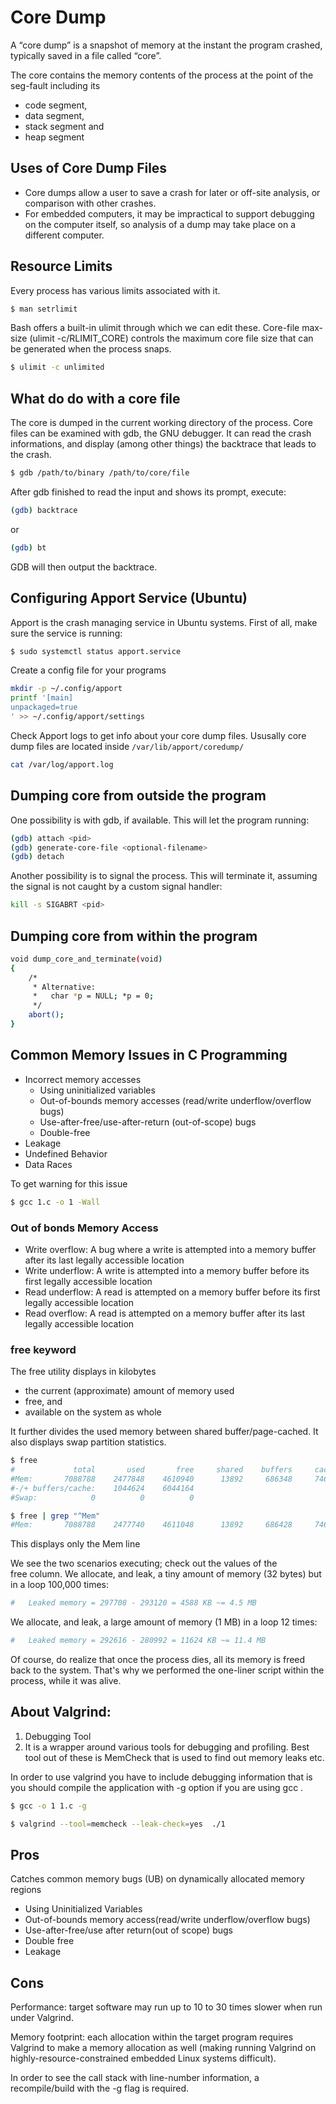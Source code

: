 # Core Dump

A “core dump” is a snapshot of memory at the instant the program crashed, typically saved in a file called “core”.

The core contains the memory contents of the process at the point of the seg-fault including its 
- code segment, 
- data segment, 
- stack segment and 
- heap segment

## Uses of Core Dump Files

- Core dumps allow a user to save a crash for later or off-site analysis, or comparison with other crashes.
- For embedded computers, it may be impractical to support debugging on the computer itself, so analysis of a dump may take place on a different computer.

## Resource Limits

Every process has various limits associated with it.

```bash
$ man setrlimit
```

Bash offers a built-in ulimit through which we can edit these. Core-file max-size (ulimit -c/RLIMIT_CORE) controls the maximum core file size that can be generated when the process snaps.

```bash
$ ulimit -c unlimited
```
## What do do with a core file

The core is dumped in the current working directory of the process. Core files can be examined with gdb, the GNU debugger. It can read the crash informations, and display (among other things) the backtrace that leads to the crash.

```bash
$ gdb /path/to/binary /path/to/core/file
```
After gdb finished to read the input and shows its prompt, execute:

```bash
(gdb) backtrace
```

or 

```bash
(gdb) bt
```

GDB will then output the backtrace.

## Configuring Apport Service (Ubuntu)

Apport is the crash managing service in Ubuntu systems. First of all, make sure the service is running:

```bash
$ sudo systemctl status apport.service
```

Create a config file for your programs

```bash
mkdir -p ~/.config/apport
printf '[main]
unpackaged=true
' >> ~/.config/apport/settings
```

Check Apport logs to get info about your core dump files. Ususally core dump files are located inside `/var/lib/apport/coredump/`

```bash
cat /var/log/apport.log
```

## Dumping core from outside the program

One possibility is with gdb, if available. This will let the program running:

```bash
(gdb) attach <pid>
(gdb) generate-core-file <optional-filename>
(gdb) detach
```

Another possibility is to signal the process. This will terminate it, assuming the signal is not caught by a custom signal handler:

```bash
kill -s SIGABRT <pid>
```

## Dumping core from within the program

```bash
void dump_core_and_terminate(void)
{
    /*
     * Alternative:
     *   char *p = NULL; *p = 0;
     */
    abort();
}
```

## Common Memory Issues in C Programming

* Incorrect memory accesses  
	- Using uninitialized variables 
	- Out-of-bounds memory accesses (read/write underflow/overflow bugs)
	- Use-after-free/use-after-return (out-of-scope) bugs 
	- Double-free
* Leakage
* Undefined Behavior
* Data Races

To get warning for this issue

```bash
$ gcc 1.c -o 1 -Wall
```

### Out of bonds Memory Access

- Write overflow: A bug where a write is attempted into a memory buffer after its last legally accessible location 
- Write underflow: A write is attempted into a memory buffer before its first legally accessible location
- Read underflow: A read is attempted on a memory buffer before its first legally accessible location 
- Read overflow: A read is attempted on a memory buffer after its last legally accessible location

### free keyword

The free utility displays in kilobytes
- the current (approximate) amount of memory used
- free, and
- available  on the system as whole

It further divides the used memory between shared buffer/page-cached. It also displays swap partition statistics.

```bash
$ free
#             total       used       free     shared    buffers     cached
#Mem:       7088788    2477848    4610940      13892     686348     746876
#-/+ buffers/cache:    1044624    6044164
#Swap:            0          0          0

$ free | grep "^Mem"
#Mem:       7088788    2477740    4611048      13892     686428     746880
```

This displays only the Mem line

We see the two scenarios executing; check out the values of the free column. We allocate, and leak, a tiny amount of memory (32 bytes) but in a loop 100,000 times: 

```bash
#	Leaked memory = 297708 - 293120 = 4588 KB ~= 4.5 MB 
```

We allocate, and leak, a large amount of memory (1 MB) in a loop 12 times: 
```bash
#	Leaked memory = 292616 - 280992 = 11624 KB ~= 11.4 MB 
```

Of course, do realize that once the process dies, all its memory is freed back to the system. That's why we performed the one-liner script within the process, while it was alive.


## About Valgrind:

1. Debugging Tool
2. It is a wrapper around various tools for debugging and profiling. Best tool out of these is MemCheck that is used to find out memory leaks etc.

In order to use valgrind you have to include debugging information that is you should compile the application with -g option if you are using gcc .

```bash
$ gcc -o 1 1.c -g

$ valgrind --tool=memcheck --leak-check=yes  ./1
```
## Pros

Catches common memory bugs (UB) on dynamically allocated memory regions
- Using Uninitialized Variables
- Out-of-bounds memory access(read/write underflow/overflow bugs)
- Use-after-free/use after return(out of scope) bugs
- Double free
- Leakage

## Cons

Performance: target software may run up to 10 to 30 times slower when run under Valgrind.

Memory footprint: each allocation within the target program requires Valgrind to make a memory allocation as well (making running Valgrind on highly-resource-constrained embedded Linux systems difficult).

In order to see the call stack with line-number information, a recompile/build with the -g flag is required.

